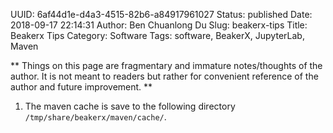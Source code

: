 UUID: 6af44d1e-d4a3-4515-82b6-a84917961027
Status: published
Date: 2018-09-17 22:14:31
Author: Ben Chuanlong Du
Slug: beakerx-tips
Title: Beakerx Tips
Category: Software
Tags: software, BeakerX, JupyterLab, Maven

**
Things on this page are
fragmentary and immature notes/thoughts of the author.
It is not meant to readers
but rather for convenient reference of the author and future improvement.
**

1. The maven cache is save to the following directory
`/tmp/share/beakerx/maven/cache/`.
